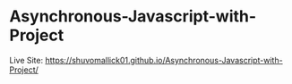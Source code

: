 # Asynchronous-Javascript-with-Project

Live Site: https://shuvomallick01.github.io/Asynchronous-Javascript-with-Project/
